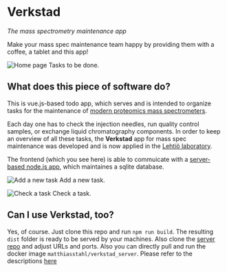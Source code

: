 # Verkstad

_The mass spectrometry maintenance app_

Make your mass spec maintenance team happy by providing them with a coffee, a tablet and
this app!

![Home page](https://raw.githubusercontent.com/mtstahl/verkstad_client/master/screenshots/screenshot_01.png)
Tasks to be done.

## What does this piece of software do?

This is vue.js-based todo app, which serves and is intended to organize tasks for the maintenance of
[modern proteomics mass spectrometers](https://en.wikipedia.org/wiki/Mass_spectrometry).

Each day one has to check the injection needles, run quality control
samples, or exchange liquid chromatography components. In order to keep
an overview of all these tasks, the **Verkstad** app for mass spec
maintenance was developed and is now applied in the [Lehtiö laboratory](http://lehtiolab.se).

The frontend (which you see here) is able to commuicate with a
[server-based node.js app](https://github.com/mtstahl/verkstad_server), which
maintaines a sqlite database.

![Add a new task](https://raw.githubusercontent.com/mtstahl/verkstad_client/master/screenshots/screenshot_02.png)
Add a new task.

![Check a task](https://raw.githubusercontent.com/mtstahl/verkstad_client/master/screenshots/screenshot_03.png)
Check a task.

## Can I use Verkstad, too?

Yes, of course. Just clone this repo and run `npm run build`. The resulting
`dist` folder is ready to be served by your machines. Also clone the
[server repo](https://github.com/mtstahl/verkstad_server) and adjust
URLs and ports. Also you can directly pull and run the docker image
`matthiasstahl/verkstad_server`. Please refer to the descriptions
[here](https://github.com/mtstahl/verkstad_server)
